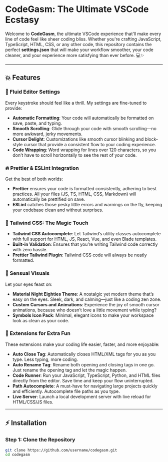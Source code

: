 # CodeGasm: The Ultimate VSCode Ecstasy

Welcome to **CodeGasm**, the ultimate VSCode experience that’ll make every line of code feel like sheer coding bliss. Whether you're crafting JavaScript, TypeScript, HTML, CSS, or any other code, this repository contains the perfect **settings.json** that will make your workflow smoother, your code cleaner, and your experience more satisfying than ever before. 💻✨

---

## 💥 Features

### 🎯 Fluid Editor Settings
Every keystroke should feel like a thrill. My settings are fine-tuned to provide:
- **Automatic Formatting**: Your code will automatically be formatted on save, paste, and typing.
- **Smooth Scrolling**: Glide through your code with smooth scrolling—no more awkward, jerky movements.
- **Cursor Delight**: Customizations like smooth cursor blinking and block-style cursor that provide a consistent flow to your coding experience.
- **Code Wrapping**: Word wrapping for lines over 120 characters, so you don’t have to scroll horizontally to see the rest of your code.

### 🔥 Prettier & ESLint Integration
Get the best of both worlds:
- **Prettier** ensures your code is formatted consistently, adhering to best practices. All your files (JS, TS, HTML, CSS, Markdown) will automatically be prettified on save.
- **ESLint** catches those pesky little errors and warnings on the fly, keeping your codebase clean and without surprises.

### 💅 Tailwind CSS: The Magic Touch
- **Tailwind CSS Autocomplete**: Let Tailwind’s utility classes autocomplete with full support for HTML, JS, React, Vue, and even Blade templates.
- **Built-in Validation**: Ensures that you’re writing Tailwind code correctly with zero hassle.
- **Prettier Tailwind Plugin**: Tailwind CSS code will always be neatly formatted.

### 🎨 Sensual Visuals
Let your eyes feast on:
- **Material Night Eighties Theme**: A nostalgic yet modern theme that’s easy on the eyes. Sleek, dark, and calming—just like a coding zen zone.
- **Custom Cursors and Animations**: Experience the joy of smooth cursor animations, because who doesn’t love a little movement while typing?
- **Symbols Icon Pack**: Minimal, elegant icons to make your workspace look as clean as your code.

### 🔌 Extensions for Extra Fun
These extensions make your coding life easier, faster, and more enjoyable:
- **Auto Close Tag**: Automatically closes HTML/XML tags for you as you type. Less typing, more coding.
- **Auto Rename Tag**: Rename both opening and closing tags in one go. Just rename the opening tag and let the magic happen.
- **Code Runner**: Run your JavaScript, TypeScript, Python, and HTML files directly from the editor. Save time and keep your flow uninterrupted.
- **Path Autocomplete**: A must-have for navigating large projects quickly and efficiently. Autocomplete file paths as you type.
- **Live Server**: Launch a local development server with live reload for HTML/CSS/JS files.

---

## ⚡️ Installation

### Step 1: Clone the Repository

```bash
git clone https://github.com/username/codegasm.git
cd codegasm
